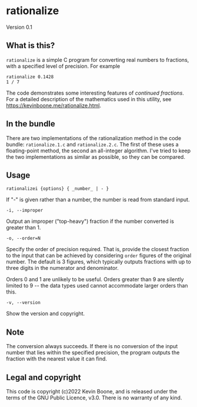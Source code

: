 # rationalize

Version 0.1

## What is this?

`rationalize` is a simple C program for converting real numbers to
fractions, with a specified level of precision. For example

    rationalize 0.1428
    1 / 7

The code demonstrates some interesting features of 
_continued fractions_.
For a detailed description of the mathematics used in this utility,
see https://kevinboone.me/rationalize.html.


## In the bundle 

There are two implementations of the rationalization method in the code
bundle: `rationalize.1.c` and `rationalize.2.c`. The first of these 
uses a floating-point method, the second an all-integer algorithm.
I've tried to keep the two implementations as similar as possible, so they
can be compared.

## Usage

    rationalizei {options} { _number_ | - }

If "-" is given rather than a number, the number is read from standard input.

`-i, --improper`

Output an improper ("top-heavy") fraction if the number converted is
greater than 1.

`-o, --order=N`

Specify the order of precision required. That is, provide the closest
fraction to the input that can be achieved by considering `order` figures
of the original number. The default is 3 figures, which typically outputs
fractions with up to three digits in the numerator and denominator.

Orders 0 and 1 are unlikely to be useful. Orders greater than 9 are
silently limited to 9 -- the data types used cannot accommodate larger
orders than this.

`-v, --version`

Show the version and copyright.

## Note

The conversion always succeeds. If there is no conversion of the input
number that lies within the specified precision, the program outputs the
fraction with the nearest value it can find.

## Legal and copyright

This code is copyright (c)2022 Kevin Boone, and is released under the terms
of the GNU Public Licence, v3.0. There is no warranty of any kind.

